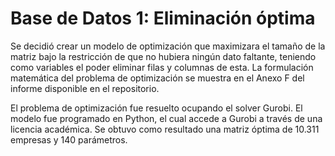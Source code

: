 # Base de Datos 1: Eliminación óptima

Se decidió crear un modelo de optimización que maximizara el tamaño de la matriz bajo la restricción de que no hubiera ningún dato faltante, teniendo como variables el poder eliminar filas y columnas de esta. La formulación matemática del problema de optimización se muestra en el Anexo F del informe disponible en el repositorio.

El problema de optimización fue resuelto ocupando el solver Gurobi. El modelo fue programado en Python, el cual accede a Gurobi a través de una licencia académica. Se obtuvo como resultado una matriz óptima de 10.311 empresas y 140 parámetros.
